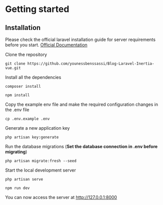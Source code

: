 

# Getting started

## Installation

Please check the official laravel installation guide for server requirements before you start. [Official Documentation](https://laravel.com/docs/9.x/installation)

Clone the repository

    git clone https://github.com/younessbenssassi/Blog-Laravel-Inertia-vue.git

Install all the dependencies

    composer install

    npm install

Copy the example env file and make the required configuration changes in the .env file

    cp .env.example .env

Generate a new application key

    php artisan key:generate


Run the database migrations (**Set the database connection in .env before migrating**)

    php artisan migrate:fresh --seed

Start the local development server

    php artisan serve

    npm run dev

You can now access the server at http://127.0.0.1:8000 

